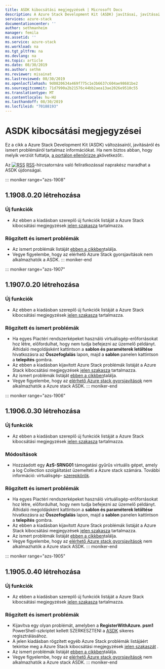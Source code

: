 ```yaml
---
title: ASDK kibocsátási megjegyzések | Microsoft Docs
description: A Azure Stack Development Kit (ASDK) javításai, javításai és ismert problémái.
services: azure-stack
documentationcenter: ''
author: sethmanheim
manager: femila
ms.assetid: ''
ms.service: azure-stack
ms.workload: na
ms.tgt_pltfrm: na
ms.devlang: na
ms.topic: article
ms.date: 08/30/2019
ms.author: sethm
ms.reviewer: misainat
ms.lastreviewed: 08/30/2019
ms.openlocfilehash: 9d0820634a469f775c1e3b6637c604ae98681be2
ms.sourcegitcommit: 71d7990a2b21576c44bb2aea13ae2026e9510c55
ms.translationtype: MT
ms.contentlocale: hu-HU
ms.lasthandoff: 08/30/2019
ms.locfileid: "70188193"
---
```

# <a name="asdk-release-notes"></a>ASDK kibocsátási megjegyzései

Ez a cikk a Azure Stack Development Kit (ASDK) változásairól, javításáról és ismert problémáiról tartalmaz információkat. Ha nem biztos abban, hogy melyik verziót futtatja, [a portálon ellenőrizze a](../operator/azure-stack-updates.md)következőt:.

Az [ ![RSS](./media/asdk-release-notes/feed-icon-14x14.png)](https://docs.microsoft.com/api/search/rss?search=Azure+Stack+Development+Kit+release+notes&locale=en-us#) [RSS](https://docs.microsoft.com/api/search/rss?search=Azure+Stack+Development+Kit+release+notes&locale=en-us#)-hírcsatornára való feliratkozással naprakész maradhat a ASDK újdonságai.

::: moniker range="azs-1908"
## <a name="build-11908020"></a>1\.1908.0.20 létrehozása

### <a name="new-features"></a>Új funkciók

- Az ebben a kiadásban szereplő új funkciók listáját a Azure Stack kibocsátási megjegyzések [jelen szakasza](../operator/azure-stack-release-notes-1908.md#whats-new) tartalmazza.

<!-- ### Changes -->

### <a name="fixed-and-known-issues"></a>Rögzített és ismert problémák

<!-- - For a list of Azure Stack issues fixed in this release, see [this section](../operator/azure-stack-release-notes-1908.md#fixes) of the Azure Stack release notes. -->
- Az ismert problémák listáját [ebben a cikkben](../operator/azure-stack-release-notes-known-issues-1908.md)találja.
- Vegye figyelembe, hogy az elérhető Azure Stack gyorsjavítások nem alkalmazhatók a ASDK.
::: moniker-end

::: moniker range="azs-1907"
## <a name="build-11907020"></a>1\.1907.0.20 létrehozása

### <a name="new-features"></a>Új funkciók

- Az ebben a kiadásban szereplő új funkciók listáját a Azure Stack kibocsátási megjegyzések [jelen szakasza](../operator/azure-stack-release-notes-1907.md#whats-in-this-update) tartalmazza.

<!-- ### Changes -->

### <a name="fixed-and-known-issues"></a>Rögzített és ismert problémák

- Ha egyes Piactéri rendszerképeket használó virtuálisgép-erőforrásokat hoz létre, előfordulhat, hogy nem tudja befejezni az üzemelő példányt. Áthidaló megoldásként kattintson a **sablon és paraméterek letöltése** hivatkozásra az **Összefoglalás** lapon, majd a **sablon** panelen kattintson a **telepítés** gombra.
- Az ebben a kiadásban kijavított Azure Stack problémák listáját a Azure Stack kibocsátási megjegyzések [jelen szakasza](../operator/azure-stack-release-notes-1907.md#fixes) tartalmazza.
- Az ismert problémák listáját [ebben a cikkben](../operator/azure-stack-release-notes-known-issues-1907.md)találja.
- Vegye figyelembe, hogy az [elérhető Azure stack gyorsjavítások](../operator/azure-stack-release-notes-1907.md#hotfixes) nem alkalmazhatók a Azure stack ASDK.
::: moniker-end

::: moniker range="azs-1906"
## <a name="build-11906030"></a>1\.1906.0.30 létrehozása

### <a name="new-features"></a>Új funkciók

- Az ebben a kiadásban szereplő új funkciók listáját a Azure Stack kibocsátási megjegyzések [jelen szakasza](../operator/azure-stack-release-notes-1906.md#whats-in-this-update) tartalmazza.

### <a name="changes"></a>Módosítások

- Hozzáadott egy **AzS-SRNG01** támogatási gyűrűs virtuális gépet, amely a log Collection szolgáltatást üzemelteti a Azure stack számára. További információ: virtuálisgép- [szerepkörök](asdk-architecture.md).

### <a name="fixed-and-known-issues"></a>Rögzített és ismert problémák

- Ha egyes Piactéri rendszerképeket használó virtuálisgép-erőforrásokat hoz létre, előfordulhat, hogy nem tudja befejezni az üzemelő példányt. Áthidaló megoldásként kattintson a **sablon és paraméterek letöltése** hivatkozásra az **Összefoglalás** lapon, majd a **sablon** panelen kattintson a **telepítés** gombra.
- Az ebben a kiadásban kijavított Azure Stack problémák listáját a Azure Stack kibocsátási megjegyzések [jelen szakasza](../operator/azure-stack-release-notes-1906.md#fixes) tartalmazza.
- Az ismert problémák listáját [ebben a cikkben](../operator/azure-stack-release-notes-known-issues-1906.md)találja.
- Vegye figyelembe, hogy az [elérhető Azure stack gyorsjavítások](../operator/azure-stack-release-notes-1906.md#hotfixes) nem alkalmazhatók a Azure stack ASDK.
::: moniker-end

::: moniker range="azs-1905"
## <a name="build-11905040"></a>1\.1905.0.40 létrehozása

<!-- ### Changes -->

### <a name="new-features"></a>Új funkciók

- Az ebben a kiadásban szereplő új funkciók listáját a Azure Stack kibocsátási megjegyzések [jelen szakasza](../operator/azure-stack-release-notes-1905.md#whats-in-this-update) tartalmazza.

### <a name="fixed-and-known-issues"></a>Rögzített és ismert problémák

- Kijavítva egy olyan problémát, amelyben a **RegisterWithAzure. psm1** PowerShell-szkriptet kellett SZERKESZTENI a [ASDK](asdk-register.md) sikeres regisztrálásához.
- A jelen kiadásban rögzített egyéb Azure Stack problémák listájáért tekintse meg a Azure Stack kibocsátási megjegyzések [jelen szakaszát](../operator/azure-stack-release-notes-1905.md#fixes) .
- Az ismert problémák listáját [ebben a cikkben](../operator/azure-stack-release-notes-known-issues-1905.md)találja.
- Vegye figyelembe, hogy az [elérhető Azure stack gyorsjavítások](../operator/azure-stack-release-notes-1905.md#hotfixes) nem alkalmazhatók a Azure stack ASDK.
::: moniker-end
